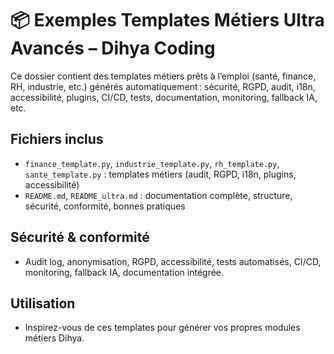 # 📦 Exemples Templates Métiers Ultra Avancés – Dihya Coding

Ce dossier contient des templates métiers prêts à l’emploi (santé, finance, RH, industrie, etc.) générés automatiquement : sécurité, RGPD, audit, i18n, accessibilité, plugins, CI/CD, tests, documentation, monitoring, fallback IA, etc.

## Fichiers inclus
- `finance_template.py`, `industrie_template.py`, `rh_template.py`, `sante_template.py` : templates métiers (audit, RGPD, i18n, plugins, accessibilité)
- `README.md`, `README_ultra.md` : documentation complète, structure, sécurité, conformité, bonnes pratiques

## Sécurité & conformité
- Audit log, anonymisation, RGPD, accessibilité, tests automatisés, CI/CD, monitoring, fallback IA, documentation intégrée.

## Utilisation
- Inspirez-vous de ces templates pour générer vos propres modules métiers Dihya.
